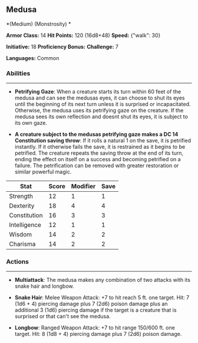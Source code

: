 ## Medusa
*(Medium) (Monstrosity) *

**Armor Class:** 14
**Hit Points:** 120 (16d8+48)
**Speed:** {"walk": 30}

**Initiative:** 18
**Proficiency Bonus:**
**Challenge:** 7

**Languages:** Common

### Abilities
 --- 
- **Petrifying Gaze**: When a creature starts its turn within 60 feet of the medusa and can see the medusas eyes, it can choose to shut its eyes until the beginning of its next turn unless it is surprised or incapacitated. Otherwise, the medusa uses its petrifying gaze on the creature. If the medusa sees its own reflection and doesnt shut its eyes, it is subject to its own gaze.

- **A creature subject to the medusas petrifying gaze makes a DC 14 Constitution saving throw**: If it rolls a natural 1 on the save, it is petrified instantly. If it otherwise fails the save, it is restrained as it begins to be petrified. The creature repeats the saving throw at the end of its turn, ending the effect on itself on a success and becoming petrified on a failure. The petrification can be removed with greater restoration or similar powerful magic.



| Stat | Score | Modifier | Save |
| ---- | ---- | ---- | ---- |
| Strength | 12 | 1 | 1 |
| Dexterity | 18 | 4 | 4 |
| Constitution | 16 | 3 | 3 |
| Intelligence | 12 | 1 | 1 |
| Wisdom | 14 | 2 | 2 |
| Charisma | 14 | 2 | 2 |

### Actions
 --- 
- **Multiattack**: The medusa makes any combination of two attacks with its snake hair and longbow.

- **Snake Hair**: Melee Weapon Attack: +7 to hit  reach 5 ft.  one target. Hit: 7 (1d6 + 4) piercing damage plus 7 (2d6) poison damage  plus an additional 3 (1d6) piercing damage if the target is a creature that is surprised or that can't see the medusa.

- **Longbow**: Ranged Weapon Attack: +7 to hit  range 150/600 ft.  one target. Hit: 8 (1d8 + 4) piercing damage plus 7 (2d6) poison damage.

